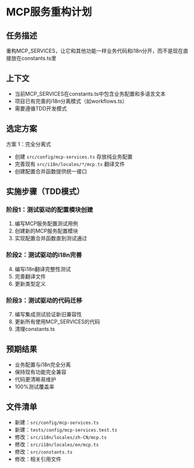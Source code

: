 # MCP服务重构计划

## 任务描述
重构MCP_SERVICES，让它和其他功能一样业务代码和i18n分开，而不是现在直接放在constants.ts里

## 上下文
- 当前MCP_SERVICES在constants.ts中包含业务配置和多语言文本
- 项目已有完善的i18n分离模式（如workflows.ts）
- 需要遵循TDD开发模式

## 选定方案
方案 1：完全分离式
- 创建 `src/config/mcp-services.ts` 存放纯业务配置
- 完善现有 `src/i18n/locales/*/mcp.ts` 翻译文件
- 创建配置合并函数提供统一接口

## 实施步骤（TDD模式）

### 阶段1：测试驱动的配置模块创建
1. 编写MCP服务配置测试用例
2. 创建新的MCP服务配置模块
3. 实现配置合并函数直到测试通过

### 阶段2：测试驱动的i18n完善
4. 编写i18n翻译完整性测试
5. 完善翻译文件
6. 更新类型定义

### 阶段3：测试驱动的代码迁移
7. 编写集成测试验证新旧兼容性
8. 更新所有使用MCP_SERVICES的代码
9. 清理constants.ts

## 预期结果
- 业务配置与i18n完全分离
- 保持现有功能完全兼容
- 代码更清晰易维护
- 100%测试覆盖率

## 文件清单
- 新建：`src/config/mcp-services.ts`
- 新建：`tests/config/mcp-services.test.ts`
- 修改：`src/i18n/locales/zh-CN/mcp.ts`
- 修改：`src/i18n/locales/en/mcp.ts`
- 修改：`src/constants.ts`
- 修改：相关引用文件